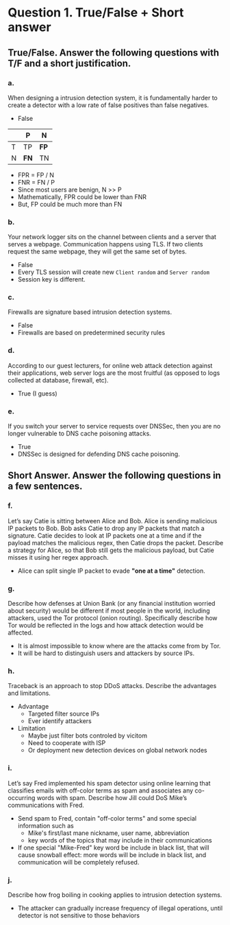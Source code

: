 # Question 1. True/False + Short answer

## True/False. Answer the following questions with T/F and a short justification.

### a.

When designing a intrusion detection system, it is fundamentally harder to create a detector with a low rate of false positives than false negatives.

* False

| |P|N|
|-|-|-|
|T|TP|**FP**|
|N|**FN**|TN|

* FPR = FP / N
* FNR = FN / P
* Since most users are benign, N >> P
* Mathematically, FPR could be lower than FNR
* But, FP could be much more than FN

### b.

Your network logger sits on the channel between clients and a server that serves a webpage. Communication happens using TLS. If two clients request the same webpage, they will get the same set of bytes.

* False
* Every TLS session will create new `Client random` and `Server random`
* Session key is different.

### c.

Firewalls are signature based intrusion detection systems.

* False
* Firewalls are based on predetermined security rules

### d.

According to our guest lecturers, for online web attack detection against their applications, web server logs are the most fruitful (as opposed to logs collected at database, firewall, etc).

* True (I guess)

### e.

If you switch your server to service requests over DNSSec, then you are no longer vulnerable to DNS cache poisoning attacks. 

* True
* DNSSec is designed for defending DNS cache poisoning.

## Short Answer. Answer the following questions in a few sentences.

### f.

Let’s say Catie is sitting between Alice and Bob. Alice is sending malicious IP packets to Bob. Bob asks Catie to drop any IP packets that match a signature. Catie decides to look at IP packets one at a time and if the payload matches the malicious regex, then Catie drops the packet. Describe a strategy for Alice, so that Bob still gets the malicious payload, but Catie misses it using her regex approach.

* Alice can split single IP packet to evade **"one at a time"** detection.


### g.

Describe how defenses at Union Bank (or any financial institution worried about security) would be different if most people in the world, including attackers, used the Tor protocol (onion routing). Specifically describe how Tor would be reflected in the logs and how attack detection would be affected.

* It is almost impossible to know where are the attacks come from by Tor.
* It will be hard to distinguish users and attackers by source IPs.

### h.

Traceback is an approach to stop DDoS attacks. Describe the advantages and limitations.

* Advantage
    * Targeted filter source IPs
    * Ever identify attackers
* Limitation
    * Maybe just filter bots controled by vicitom
    * Need to cooperate with ISP
    * Or deployment new detection devices on global network nodes

### i.

Let’s say Fred implemented his spam detector using online learning that classifies emails with off-color terms as spam and associates any co-occurring words with spam. Describe how Jill could DoS Mike’s communications with Fred.

* Send spam to Fred, contain "off-color terms" and some special information such as
    * Mike's first/last mane nickname, user name, abbreviation
    * key words of the topics that may include in their communications
* If one special "Mike-Fred" key word be include in black list, that will cause snowball effect: more words will be include in black list, and communication will be completely refused.

### j.

Describe how frog boiling in cooking applies to intrusion detection systems.

* The attacker can gradually increase frequency of illegal operations, until detector is not sensitive to those behaviors